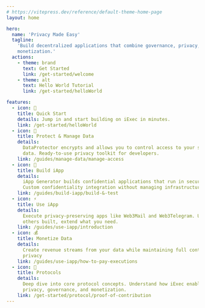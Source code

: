 ```yaml
---
# https://vitepress.dev/reference/default-theme-home-page
layout: home

hero:
  name: 'Privacy Made Easy'
  tagline:
    'Build decentralized applications that combine governance, privacy, and
    monetization.'
  actions:
    - theme: brand
      text: Get Started
      link: /get-started/welcome
    - theme: alt
      text: Hello World Tutorial
      link: /get-started/helloWorld

features:
  - icon: 🚀
    title: Quick Start
    details: Jump in and start building on iExec in minutes.
    link: /get-started/helloWorld
  - icon: 🔐
    title: Protect & Manage Data
    details:
      DataProtector encrypts and allows you to control access to your sensitive
      data. Ready-to-use privacy toolkit for developers.
    link: /guides/manage-data/manage-access
  - icon: 🤖
    title: Build iApp
    details:
      iApp Generator builds confidential applications that run in secure TEEs.
      Custom confidentiality integration without managing infrastructure.
    link: /guides/build-iapp/build-&-test
  - icon: ⚡
    title: Use iApp
    details:
      Execute privacy-preserving apps like Web3Mail and Web3Telegram. Use what
      others built, extend what you need.
    link: /guides/use-iapp/introduction
  - icon: 💰
    title: Monetize Data
    details:
      Create revenue streams from your data while maintaining full control and
      privacy
    link: /guides/use-iapp/how-to-pay-executions
  - icon: 🧠
    title: Protocols
    details:
      Deep dive into core protocol concepts. Understand how iExec enables
      privacy, governance, and monetization.
    link: /get-started/protocol/proof-of-contribution
---
```

